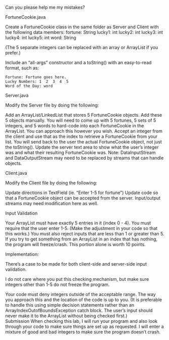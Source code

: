 Can you please help me my mistakes?


FortuneCookie.java

Create a FortuneCookie class in the same folder as Server and Client with the following data members:
fortune: String
lucky1: int
lucky2: int
lucky3: int
lucky4: int
lucky5: int
word: String

(The 5 separate integers can be replaced with an array or ArrayList if you prefer.)

Include an “all-args” constructor and a toString() with an easy-to-read format, 
such as:

	Fortune: Fortune goes here.
	Lucky Numbers: 1  2  3  4  5
	Word of the Day: word

Server.java

Modify the Server file by doing the following:

Add an ArrayList/LinkedList that stores 5 FortuneCookie objects. Add these 5 objects manually. You will need to come up with 5 fortunes, 5 sets of 5 integers, and 5 words to hard-code into each FortuneCookie in the ArrayList. You can approach this however you wish. 
Accept an integer from the client and use that as the index to retrieve a FortuneCookie from your list. You will send back to the user the actual FortuneCookie object, not just the toString().
Update the server text area to show what the user’s integer was and what their resulting FortuneCookie was.
Note: DataInputStream and DataOutputStream may need to be replaced by streams that can handle objects.

Client.java

Modify the Client file by doing the following:

Update directions in TextField (ie. “Enter 1-5 for fortune”) 
Update code so that a FortuneCookie object can be accepted from the server. 
Input/output streams may need modification here as well.

Input Validation

Your ArrayList must have exactly 5 entries in it (index 0 - 4). 
You must require that the user enter 1-5. (Make the adjustment in your code so that this works.)
You must also reject inputs that are less than 1 or greater than 5.
If you try to get something from an ArrayList in an index that has nothing, the program will freeze/crash.
This portion alone is worth 10 points.


Implementation: 

There’s a case to be made for both client-side and server-side input validation.  

I do not care where you put this checking mechanism, but make sure 
integers other than 1-5 do not freeze the program.  

Your code must deny integers outside of the acceptable range. The way you approach this and the location of the code is up to you.  (It is preferable to handle this using simple decision statements rather than an ArrayIndexOutofBoundsException catch block. The user’s input should never make it to the ArrayList without being checked first.)  
Submission
When checking this lab, I will run your program and also look through your code to make sure things are set up as requested. I will enter a mixture of good and bad integers to make sure the program doesn’t crash.
